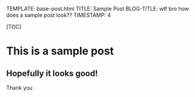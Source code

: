 TEMPLATE: base-post.html
TITLE: Sample Post
BLOG-TITLE: wtf bro how does a sample post look??
TIMESTAMP: 4

[TOC]

# This is a sample post
## Hopefully it looks good!
Thank you
